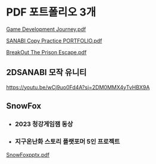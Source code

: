 # PDF 포트폴리오 3개 

[Game Development Journey.pdf](https://github.com/jangeungye/PDFPortfolio/files/14716644/Game.Development.Journey.pdf)

[SANABI Copy Practice PORTFOLIO.pdf](https://github.com/jangeungye/PDFPortfolio/files/14716646/SANABI.Copy.Practice.PORTFOLIO.pdf)

[BreakOut The Prison Escape.pdf](https://github.com/jangeungye/PDFPortfolio/files/14716647/BreakOut.The.Prison.Escape.pdf)


## 2DSANABI 모작 유니티
https://youtu.be/wCj9uo0Fd4A?si=2DM0MMX4yTvHBX9A

## SnowFox
* ### 2023 청강게임잼 동상
* ### 지구온난화 스토리 플랫포머 5인 프로젝트
[SnowFoxpptx.pdf](https://github.com/jangeungye/SnowFox1/files/14652535/SnowFoxpptx.pdf)
